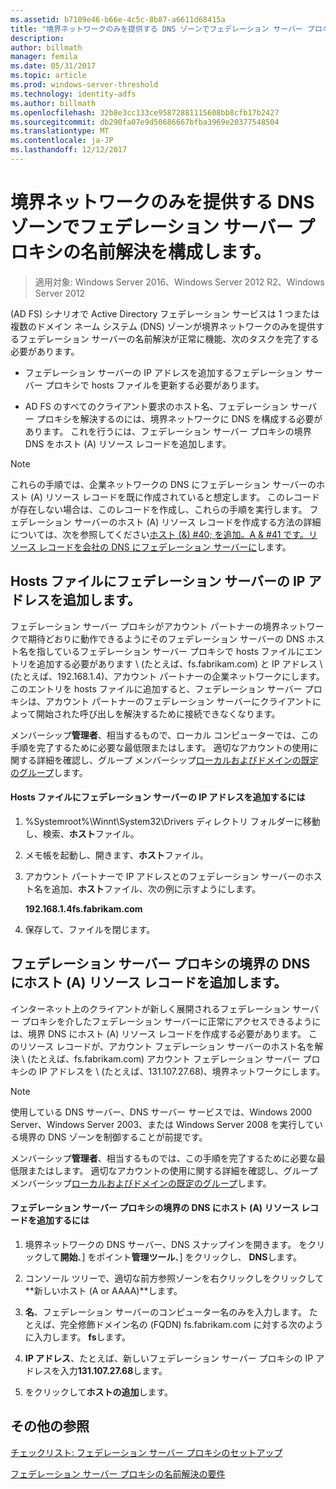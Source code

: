 ```yaml
---
ms.assetid: b7109e46-b66e-4c5c-8b87-a6611d68415a
title: "境界ネットワークのみを提供する DNS ゾーンでフェデレーション サーバー プロキシの名前解決を構成します。"
description: 
author: billmath
manager: femila
ms.date: 05/31/2017
ms.topic: article
ms.prod: windows-server-threshold
ms.technology: identity-adfs
ms.author: billmath
ms.openlocfilehash: 32b8e3cc133ce95872881115608bb8cfb17b2427
ms.sourcegitcommit: db290fa07e9d50686667bfba3969e20377548504
ms.translationtype: MT
ms.contentlocale: ja-JP
ms.lasthandoff: 12/12/2017
---
```

# <a name="configure-name-resolution-for-a-federation-server-proxy-in-a-dns-zone-that-serves-only-the-perimeter-network"></a>境界ネットワークのみを提供する DNS ゾーンでフェデレーション サーバー プロキシの名前解決を構成します。

>適用対象: Windows Server 2016、Windows Server 2012 R2、Windows Server 2012

\(AD FS\) シナリオで Active Directory フェデレーション サービスは 1 つまたは複数のドメイン ネーム システム \(DNS\) ゾーンが境界ネットワークのみを提供するフェデレーション サーバーの名前解決が正常に機能、次のタスクを完了する必要があります。  
  
-   フェデレーション サーバーの IP アドレスを追加するフェデレーション サーバー プロキシで hosts ファイルを更新する必要があります。  
  
-   AD FS のすべてのクライアント要求のホスト名、フェデレーション サーバー プロキシを解決するのには、境界ネットワークに DNS を構成する必要があります。 これを行うには、フェデレーション サーバー プロキシの境界 DNS をホスト \(A\) リソース レコードを追加します。  
  
> [!NOTE]  
> これらの手順では、企業ネットワークの DNS にフェデレーション サーバーのホスト \(A\) リソース レコードを既に作成されていると想定します。 このレコードが存在しない場合は、このレコードを作成し、これらの手順を実行します。 フェデレーション サーバーのホスト \(A\) リソース レコードを作成する方法の詳細については、次を参照してください[ホスト (&) #40; を追加。A & #41 です。リソース レコードを会社の DNS にフェデレーション サーバーに](Add-a-Host--A--Resource-Record-to-Corporate-DNS-for-a-Federation-Server.md)します。  
  
## <a name="add-the-ip-address-of-a-federation-server-to-the-hosts-file"></a>Hosts ファイルにフェデレーション サーバーの IP アドレスを追加します。  
フェデレーション サーバー プロキシがアカウント パートナーの境界ネットワークで期待どおりに動作できるようにそのフェデレーション サーバーの DNS ホスト名を指しているフェデレーション サーバー プロキシで hosts ファイルにエントリを追加する必要があります \ (たとえば、fs.fabrikam.com\) と IP アドレス \ (たとえば、192.168.1.4\)、アカウント パートナーの企業ネットワークにします。 このエントリを hosts ファイルに追加すると、フェデレーション サーバー プロキシは、アカウント パートナーのフェデレーション サーバーにクライアントによって開始された呼び出しを解決するために接続できなくなります。  
  
メンバーシップ**管理者**、相当するもので、ローカル コンピューターでは、この手順を完了するために必要な最低限またはします。  適切なアカウントの使用に関する詳細を確認し、グループ メンバーシップ[ローカルおよびドメインの既定のグループ](https://go.microsoft.com/fwlink/?LinkId=83477)します。   
  
#### <a name="to-add-the-ip-address-of-a-federation-server-to-the-hosts-file"></a>Hosts ファイルにフェデレーション サーバーの IP アドレスを追加するには  
  
1.  %Systemroot%\\Winnt\\System32\\Drivers ディレクトリ フォルダーに移動し、検索、**ホスト**ファイル。  
  
2.  メモ帳を起動し、開きます、**ホスト**ファイル。  
  
3.  アカウント パートナーで IP アドレスとのフェデレーション サーバーのホスト名を追加、**ホスト**ファイル、次の例に示すようにします。  
  
    **192.168.1.4fs.fabrikam.com**  
  
4.  保存して、ファイルを閉じます。  
  
## <a name="add-a-host-a-resource-record-to-perimeter-dns-for-a-federation-server-proxy"></a>フェデレーション サーバー プロキシの境界の DNS にホスト \(A\) リソース レコードを追加します。  
インターネット上のクライアントが新しく展開されるフェデレーション サーバー プロキシを介したフェデレーション サーバーに正常にアクセスできるようには、境界 DNS にホスト \(A\) リソース レコードを作成する必要があります。 このリソース レコードが、アカウント フェデレーション サーバーのホスト名を解決 \ (たとえば、fs.fabrikam.com\) アカウント フェデレーション サーバー プロキシの IP アドレスを \ (たとえば、131.107.27.68\)、境界ネットワークにします。  
  
> [!NOTE]  
> 使用している DNS サーバー、DNS サーバー サービスでは、Windows 2000 Server、Windows Server 2003、または Windows Server 2008 を実行している境界の DNS ゾーンを制御することが前提です。  
  
メンバーシップ**管理者**、相当するものでは、この手順を完了するために必要な最低限またはします。  適切なアカウントの使用に関する詳細を確認し、グループ メンバーシップ[ローカルおよびドメインの既定のグループ](https://go.microsoft.com/fwlink/?LinkId=83477)します。   
  
#### <a name="to-add-a-host-a-resource-record-to-perimeter-dns-for-a-federation-server-proxy"></a>フェデレーション サーバー プロキシの境界の DNS にホスト \(A\) リソース レコードを追加するには  
  
1.  境界ネットワークの DNS サーバー、DNS スナップインを開きます。 をクリックして**開始**、] をポイント**管理ツール**、] をクリックし、 **DNS**します。  
  
2.  コンソール ツリーで、適切な前方参照ゾーンを右クリックしをクリックして**新しいホスト \(A or AAAA\)**します。  
  
3.  **名**、フェデレーション サーバーのコンピューター名のみを入力します。 たとえば、完全修飾ドメイン名の \(FQDN\) fs.fabrikam.com に対する次のように入力します。 **fs**します。  
  
4.  **IP アドレス**、たとえば、新しいフェデレーション サーバー プロキシの IP アドレスを入力**131.107.27.68**します。  
  
5.  をクリックして**ホストの追加**します。  
  
## <a name="additional-references"></a>その他の参照  
[チェックリスト: フェデレーション サーバー プロキシのセットアップ](Checklist--Setting-Up-a-Federation-Server-Proxy.md)  
  
[フェデレーション サーバー プロキシの名前解決の要件](https://technet.microsoft.com/library/dd807055.aspx)  
  

